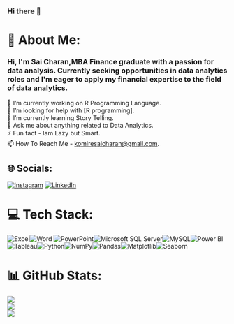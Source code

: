 ### Hi there 👋


# 💫 About Me: 
### Hi, I'm Sai Charan,MBA Finance graduate with a passion for data analysis. Currently seeking opportunities in data analytics roles and I'm eager to apply my financial expertise to the field of data analytics.
🔭 I’m currently working on R Programming Language.<br>🤝 I’m looking for help with [R programming].<br>🌱 I’m currently learning Story Telling.<br>💬 Ask me about anything related to Data Analytics.<br>⚡ Fun fact - Iam Lazy but Smart.<br> 📫 How To Reach Me - komiresaicharan@gmail.com.


## 🌐 Socials:
[![Instagram](https://img.shields.io/badge/Instagram-%23E4405F.svg?logo=Instagram&logoColor=white)](https://instagram.com/sai_charan_komire) [![LinkedIn](https://img.shields.io/badge/LinkedIn-%230077B5.svg?logo=linkedin&logoColor=white)](www.linkedin.com/in/komire-saicharan)

# 💻 Tech Stack:
![Excel](https://img.shields.io/badge/Excel-217346?style=for-the-badge&logo=Microsoft-Excel&logoColor=white)![Word](https://img.shields.io/badge/Word-2B579A?style=for-the-badge&logo=Microsoft-Word&logoColor=white)
![PowerPoint](https://img.shields.io/badge/PowerPoint-B7472A?style=for-the-badge&logo=Microsoft-PowerPoint&logoColor=white)![Microsoft SQL Server](https://img.shields.io/badge/Microsoft_SQL_Server-CC2927?style=for-the-badge&logo=microsoft-sql-server&logoColor=white)![MySQL](https://img.shields.io/badge/MySQL-4479A1?style=for-the-badge&logo=mysql&logoColor=white)![Power BI](https://img.shields.io/badge/Power_BI-F2C811?style=for-the-badge&logo=powerbi&logoColor=white)![Tableau](https://img.shields.io/badge/Tableau-E97627?style=for-the-badge&logo=tableau&logoColor=white)![Python](https://img.shields.io/badge/Python-3776AB?style=for-the-badge&logo=python&logoColor=white)![NumPy](https://img.shields.io/badge/NumPy-013243?style=for-the-badge&logo=numpy&logoColor=white)![Pandas](https://img.shields.io/badge/Pandas-150458?style=for-the-badge&logo=pandas&logoColor=white)![Matplotlib](https://img.shields.io/badge/Matplotlib-013243?style=for-the-badge&logo=matplotlib&logoColor=white)![Seaborn](https://img.shields.io/badge/Seaborn-007ACC?style=for-the-badge&logo=seaborn&logoColor=white)


# 📊 GitHub Stats:
![](https://github-readme-stats.vercel.app/api?username=sai5358&theme=dark&hide_border=false&include_all_commits=false&count_private=false)<br/>
![](https://github-readme-streak-stats.herokuapp.com/?user=sai5358&theme=dark&hide_border=false)<br/>
![](https://github-readme-stats.vercel.app/api/top-langs/?username=sai5358&theme=dark&hide_border=false&include_all_commits=false&count_private=false&layout=compact)



